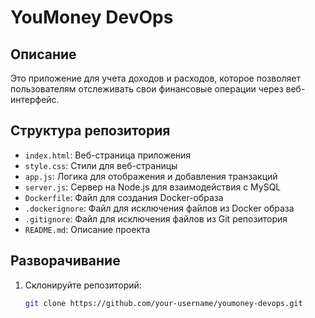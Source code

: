 # YouMoney DevOps

## Описание
Это приложение для учета доходов и расходов, которое позволяет пользователям отслеживать свои финансовые операции через веб-интерфейс.

## Структура репозитория
- `index.html`: Веб-страница приложения
- `style.css`: Стили для веб-страницы
- `app.js`: Логика для отображения и добавления транзакций
- `server.js`: Сервер на Node.js для взаимодействия с MySQL
- `Dockerfile`: Файл для создания Docker-образа
- `.dockerignore`: Файл для исключения файлов из Docker образа
- `.gitignore`: Файл для исключения файлов из Git репозитория
- `README.md`: Описание проекта

## Разворачивание
1. Склонируйте репозиторий:
   ```bash
   git clone https://github.com/your-username/youmoney-devops.git

